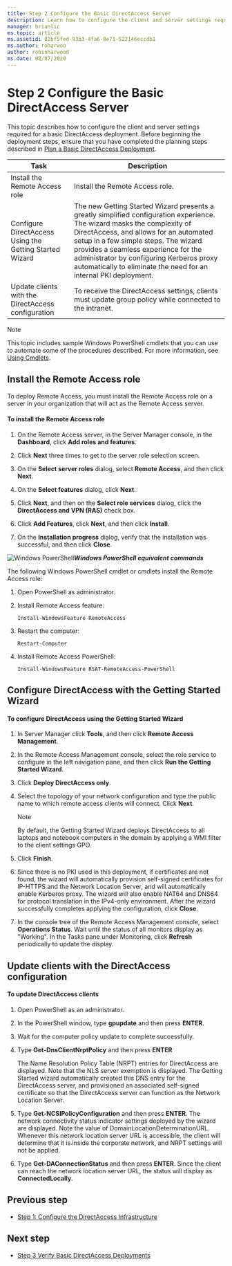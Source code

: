 ```yaml
---
title: Step 2 Configure the Basic DirectAccess Server
description: Learn how to configure the client and server settings required for a basic DirectAccess deployment.
manager: brianlic
ms.topic: article
ms.assetid: 82bf5fed-93b3-4fa6-8e71-522146eccdb1
ms.author: roharwoo
author: robinharwood
ms.date: 08/07/2020
---
```

# Step 2 Configure the Basic DirectAccess Server

>

This topic describes how to configure the client and server settings required for a basic DirectAccess deployment. Before beginning the deployment steps, ensure that you have completed the planning steps described in [Plan a Basic DirectAccess Deployment](Plan-a-Basic-DirectAccess-Deployment.md).

|Task|Description|
|----|--------|
|Install the Remote Access role|Install the Remote Access role.|
|Configure DirectAccess Using the Getting Started Wizard|The new Getting Started Wizard presents a greatly simplified configuration experience. The wizard masks the complexity of DirectAccess, and allows for an automated setup in a few simple steps. The wizard provides a seamless experience for the administrator by configuring Kerberos proxy automatically to eliminate the need for an internal PKI deployment.|
|Update clients with the DirectAccess configuration|To receive the DirectAccess settings, clients must update group policy while connected to the intranet.|

> [!NOTE]
> This topic includes sample Windows PowerShell cmdlets that you can use to automate some of the procedures described. For more information, see [Using Cmdlets](/previous-versions//bb648607(v=vs.85)).

## <a name="BKMK_Role"></a>Install the Remote Access role
To deploy Remote Access, you must install the Remote Access role on a server in your organization that will act as the Remote Access server.

#### To install the Remote Access role

1.  On the Remote Access server, in the Server Manager console, in the **Dashboard**, click **Add roles and features**.

2.  Click **Next** three times to get to the server role selection screen.

3.  On the **Select server roles** dialog, select **Remote Access**, and then click **Next**.

4.  On the **Select features** dialog, click **Next**.

5.  Click **Next**, and then on the **Select role services** dialog, click the **DirectAccess and VPN (RAS)** check box.

6.  Click **Add Features**, click **Next**, and then click **Install**.

7.  On the **Installation progress** dialog, verify that the installation was successful, and then click **Close**.

![Windows PowerShell](../../../media/Step-2-Configure-the-DirectAccess-Server/PowerShellLogoSmall.gif)***<em>Windows PowerShell equivalent commands</em>***

The following Windows PowerShell cmdlet or cmdlets install the Remote Access role:

1. Open PowerShell as administrator.

2. Install Remote Access feature:

   ```
   Install-WindowsFeature RemoteAccess
   ```

3. Restart the computer:

   ```
   Restart-Computer
   ```

4. Install Remote Access PowerShell:

   ```
   Install-WindowsFeature RSAT-RemoteAccess-PowerShell
   ```




## Configure DirectAccess with the Getting Started Wizard

#### To configure DirectAccess using the Getting Started Wizard

1.  In Server Manager click **Tools**, and then click **Remote Access Management**.

2.  In the Remote Access Management console, select the role service to configure in the left navigation pane, and then click **Run the Getting Started Wizard**.

3.  Click **Deploy DirectAccess only**.

4.  Select the topology of your network configuration and type the public name to which remote access clients will connect. Click **Next**.

    > [!NOTE]
    > By default, the Getting Started Wizard deploys DirectAccess to all laptops and notebook computers in the domain by applying a WMI filter to the client settings GPO.

5.  Click **Finish**.

6.  Since there is no PKI used in this deployment, if certificates are not found, the wizard will automatically provision self-signed certificates for IP-HTTPS and the Network Location Server, and will automatically enable Kerberos proxy. The wizard will also enable NAT64 and DNS64 for protocol translation in the IPv4-only environment. After the wizard successfully completes applying the configuration, click **Close**.

7.  In the console tree of the Remote Access Management console, select **Operations Status**. Wait until the status of all monitors display as "Working". In the Tasks pane under Monitoring, click **Refresh** periodically to update the display.

## Update clients with the DirectAccess configuration

#### To update DirectAccess clients

1.  Open PowerShell as an administrator.

2.  In the PowerShell window, type **gpupdate** and then press **ENTER**.

3.  Wait for the computer policy update to complete successfully.

4.  Type **Get-DnsClientNrptPolicy** and then press **ENTER**

    The Name Resolution Policy Table (NRPT) entries for DirectAccess are displayed. Note that the NLS server exemption is displayed. The Getting Started wizard automatically created this DNS entry for the DirectAccess server, and provisioned an associated self-signed certificate so that the DirectAccess server can function as the Network Location Server.

5.  Type **Get-NCSIPolicyConfiguration** and then press **ENTER**. The network connectivity status indicator settings deployed by the wizard are displayed. Note the value of DomainLocationDeterminationURL. Whenever this network location server URL is accessible, the client will determine that it is inside the corporate network, and NRPT settings will not be applied.

6.  Type **Get-DAConnectionStatus** and then press **ENTER**. Since the client can reach the network location server URL, the status will display as **ConnectedLocally**.

## <a name="BKMK_Links"></a>Previous step

-   [Step 1: Configure the DirectAccess Infrastructure](./da-basic-configure-s1-infrastructure.md)

## Next step

-   [Step 3 Verify Basic DirectAccess Deployments](da-basic-configure-s3-verify.md)

